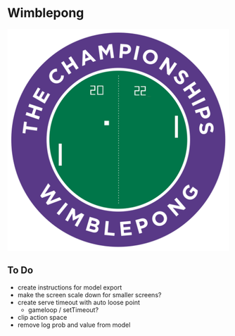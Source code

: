 # Wimblepong

![wimblepong](./public/wimblepong.png)

## To Do

- create instructions for model export
- make the screen scale down for smaller screens?
- create serve timeout with auto loose point
  - gameloop / setTimeout?
- clip action space
- remove log prob and value from model
